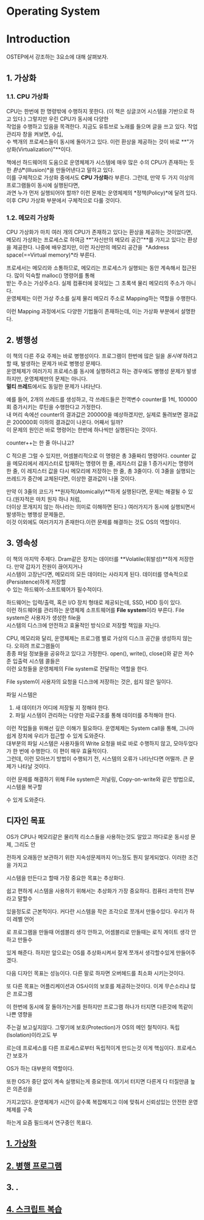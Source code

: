 # Operating System
# Introduction

OSTEP에서 강조하는 3요소에 대해 살펴보자.

## 1. 가상화

### 1.1. CPU 가상화

CPU는 한번에 한 명령밖에 수행하지 못한다. (이 책은 싱글코어 시스템을 기반으로 하고 있다.) 그렇지만 우린 CPU가 동시에 다양한    
작업을 수행하고 있음을 목격한다. 지금도 유튜브로 노래를 들으며 글을 쓰고 있다. 작업 관리자 창을 켜보면, 수십,  
수 백개의 프로세스들이 동시에 돌아가고 있다. 이런 환상을 제공하는 것이 바로 **"가상화(Virtualization)"**이다.     
  
책에선 하드웨어의 도움으로 운영체제가 시스템에 매우 많은 수의 CPU가 존재하는 듯한 *환상**(Illusion)*을 만들어낸다고 말하고 있다.   
이를 구체적으로 가상화 중에서도 **CPU 가상화**라 부른다. 그런데, 만약 두 가지 이상의 프로그램들이 동시에 실행된다면,   
과연 누가 먼저 실행되어야 할까? 이런 문제는 운영체제의 *정책(Policy)*에 달려 있다.이후 CPU 가상화 부분에서 구체적으로 다룰 것이다.    

### 1.2. 메모리 가상화

CPU 가상화가 마치 여러 개의 CPU가 존재하고 있다는 환상을 제공하는 것이었다면, 메모리 가상화는 프로세스로 하여금
**"자신만의 메모리 공간"**를 가지고 있다는 환상을 제공한다. 나중에 배우겠지만, 이런 자신만의 메모리 공간을 
*Address space(==Virtual memory)*라 부른다.

프로세서는 메모리와 소통하므로, 메모리는 프로세스가 실행되는 동안 계속해서 접근된다. 많이 익숙할 malloc() 명령어를 통해   
받는 주소는 가상주소다. 실제 컴퓨터에 꽂혀있는 그 초록색 물리 메모리의 주소가 아니다.  
운영체제는 이런 가상 주소를 실제 물리 메모리 주소로 Mapping하는 역할을 수행한다.  

이런 Mapping 과정에서도 다양한 기법들이 존재하는데, 이는 가상화 부분에서 설명한다.  

## 2. 병행성

이 책의 다른 주요 주제는 바로 병행성이다. 프로그램이 한번에 많은 일을 *동시에* 하려고 할 때, 발생하는 문제가 바로 병행성 문제다.  
운영체제가 여러가지 프로세스를 동시에 실행하려고 하는 경우에도 병행성 문제가 발생하지만, 운영체제만의 문제는 아니다.  
**멀티 쓰레드**에서도 동일한 문제가 나타난다.  

예를 들어, 2개의 쓰레드를 생성하고, 각 쓰레드들은 전역변수 counter를 1씩, 100000회 증가시키는 루틴을 수행한다고 가정한다.    
내 머리 속에선 counter의 결과값은 200000을 예상하겠지만, 실제로 돌려보면 결과값은 200000회 이하의 결과값이 나온다. 어째서 일까?  
이 문제의 원인은 바로 명령어는 한번에 하나씩만 실행된다는 것이다.  

counter++는 한 줄 아니냐고?  

C 적으론 그럴 수 있지만, 어셈블리적으로 이 명령은 총 3줄짜리 명령어다. counter 값을 메모리에서 
레지스터로 탑재하는 명령어 한 줄, 레지스터 값을 1 증가시키는 명령어 한 줄, 이 레지스터 값을 다시 메모리에 저장하는 한 줄, 
총 3줄이다. 이 3줄을 실행되는 쓰레드가 중간에 교체된다면, 이상한 결과값이 나올 것이다.  

만약 이 3줄의 코드가 **원자적(Atomically)**하게 실행된다면, 문제는 해결될 수 있다.(원자적은 마치 원자 하나 처럼,   
더이상 쪼개지지 않는 하나라는 의미로 이해하면 된다.) 여러가지가 동시에 실행되면서 발생하는 병행성 문제들은,    
이것 이외에도 여러가지가 존재한다.이런 문제를 해결하는 것도 OS의 역할이다.    
 
## 3. 영속성

이 책의 마지막 주제다. Dram같은 장치는 데이터를 **Volatile(휘발성)**하게 저장한다. 만약 갑자기 전원이 끊어지거나   
시스템이 고장난다면, 메모리의 모든 데이터는 사라지게 된다. 데이터를 영속적으로 (Persistence)하게 저장할   
수 있는 하드웨어-소프트웨어가 필수적이다.  

하드웨어는 입력/출력, 혹은 I/O 장치 형태로 제공되는데, SSD, HDD 등이 있다.    
이런 하드웨어를 관리하는 운영체제 소프트웨어를 **File system**이라 부른다. File system은 사용자가 생성한 file을   
시스템의 디스크에 안전하고 효율적인 방식으로 저장할 책임을 지닌다.  

CPU, 메모리와 달리, 운영체제는 프로그램 별로 가상의 디스크 공간을 생성하지 않는다. 오히려 프로그램들이   
종종 파일 정보들을 공유하고 있다고 가정한다. open(), write(), close()와 같은 저수준 입출력 시스템 콜들은   
이런 요청들을 운영체제의 File system로 전달하는 역할을 한다.  

File system이 사용자의 요청을 디스크에 저장하는 것은, 쉽지 않은 일이다.  

파일 시스템은  

1. 새 데이터가 어디에 저장될 지 정해야 한다.
2. 파일 시스템이 관리하는 다양한 자료구조를 통해 데이터를 추적해야 한다.

이런 작업들을 위해선 깊은 이해가 필요하다. 운영체제는 System call을 통해, 그나마 쉽게 장치에 우리가 접근할 수 있게 도와준다.  
대부분의 파일 시스템은 사용자들의 Write 요청을 바로 바로 수행하지 않고, 모아두었다가 한 번에 수행한다. 이 편이 매우 효율적이다.  
그런데, 이런 모아쓰기 방법이 수행되기 전, 시스템의 오류가 나타난다면 어떨까. 큰 문제가 나타날 것이다.  

이런 문제를 해결하기 위해 File system은 저널링, Copy-on-write와 같은 방법으로, 시스템을 복구할 

수 있게 도와준다.

## 디자인 목표

OS가 CPU나 메모리같은 물리적 리소스들을 사용하는것도 알았고 까다로운 동시성 문제, 그리도 안

전하게 오래동안 보관하기 위한 지속성문제까지 어느정도 뭔지 알게되었다. 이러한 조건을 가지고 

시스템을 만든다고 할때 가장 중요한 목표는 추상화다.

쉽고 편하게 시스템을 사용하기 위해서는 추상화가 가장 중요하다. 컴퓨터 과학의 전부라고 말할수

있을정도로 근본적이다. 커다란 시스템을 작은 조각으로 쪼개서 만들수있다. 우리가 하이 레벨 언어

로 프로그램을 만들때 어셈블리 생각 안하고, 어셈블리로 만들때는 로직 게이트 생각 안하고 만들수

있게 해준다. 하지만 앞으로는 OS를 추상화시켜서 잘게 쪼개서 생각할수있게 만들어주겠다.

다음 디자인 목표는 성능이다. 다른 말로 하자면 오버헤드를 최소화 시키는것이다. 

또 다른 목표는 어플리케이션과 OS사이의 보호를 제공하는것이다. 이게 무슨소리냐 많은 프로그램

이 한번에 동시에 잘 돌아가는거를 원하지만 프로그램 하나가 터지면 다른것에 똑같이 나쁜 영향을 

주는걸 보고싶지않다. 그렇기에 보호(Protection)가 OS의 메인 철칙이다.  독립(Isolation)이라고도 부

르는데 프로세스를 다른 프로세스로부터 독립적이게 만드는것 이게 핵심이다. 프로세스간 보호가 

OS가 하는 대부분의 역할이다.

또한 OS가 중단 없이 계속 실행되는게 중요한데. 여기서 터지면 다른게 다 터질만큼 높은 의존성을 

가지고있다. 운영체제가 시간이 갈수록 복잡해지고 이에 맞춰서 신뢰성있는 안전한 운영체제를 구축

하는게 요즘 필드에서 연구중인 목표다.

## [1. 가상화 ](https://github.com/JayFreemandev/Computer-Science/tree/main/Operating%20Systems/virtualization)
## [2. 병행 프로그램](https://github.com/JayFreemandev/Computer-Science/tree/main/Operating%20Systems/concurrency)
## 3. .
## [4. 스크립트 복습](https://github.com/JayFreemandev/Computer-Science/tree/main/Operating%20Systems/script)
